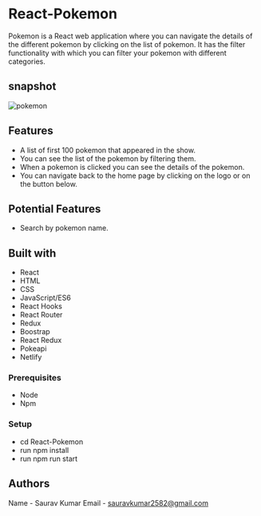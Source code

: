 # React-Pokemon
Pokemon is a React web application where you can navigate the details of the different pokemon by clicking on the list of pokemon. It has the filter functionality with which you can filter your pokemon with different categories.

## snapshot
![pokemon](snapshot.PNG)

## Features
- A list of first 100 pokemon that appeared in the show.
- You can see the list of the pokemon by filtering them.
- When a pokemon is clicked you can see the details of the pokemon.
- You can navigate back to the home page by clicking on the logo or on the button below.

## Potential Features
- Search by pokemon name.

## Built with
- React
- HTML
- CSS
- JavaScript/ES6
- React Hooks
- React Router
- Redux
- Boostrap
- React Redux
- Pokeapi
- Netlify

### Prerequisites
- Node
- Npm

### Setup
- cd React-Pokemon
- run npm install
- run npm run start

## Authors
Name - Saurav Kumar
Email - sauravkumar2582@gmail.com